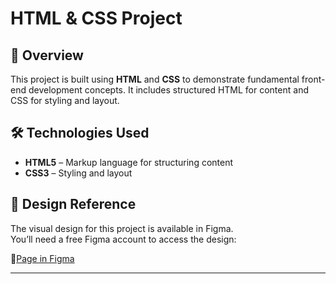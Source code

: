 # HTML & CSS Project

## 📄 Overview

This project is built using **HTML** and **CSS** to demonstrate fundamental front-end development concepts. It includes structured HTML for content and CSS for styling and layout.

## 🛠️ Technologies Used

- **HTML5** – Markup language for structuring content
- **CSS3** – Styling and layout

## 📐 Design Reference

The visual design for this project is available in Figma.  
You’ll need a free Figma account to access the design:

🔗[Page in Figma](https://www.figma.com/design/pJ0jOfvg5hnE2DXZnqjsbu/Homepage?node-id=0-1&t=FrKPtGaFNDFqFUpD-1)

---



